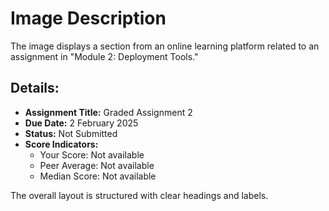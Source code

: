 # Image Description

The image displays a section from an online learning platform related to an assignment in "Module 2: Deployment Tools." 

## Details:

- **Assignment Title:** Graded Assignment 2
- **Due Date:** 2 February 2025
- **Status:** Not Submitted
- **Score Indicators:**
  - Your Score: Not available
  - Peer Average: Not available
  - Median Score: Not available

The overall layout is structured with clear headings and labels.
